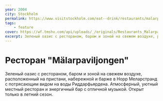 ```yaml
---
year: 2004
city: Stockholm 
permalink: https://www.visitstockholm.com/eat--drink/restaurants/malarpaviljongen/
tags:
    - feature
cover: https://wf.tmshv.com/api/uploads/_/originals/Restaurants_Malarpaviljongen.jpg
excerpt: Зеленый оазис с рестораном, баром и зоной на свежем воздухе, расположенный на пристани, набережной и барже в Норр Меларстранд с потрясающим видом на воды Риддарфьярдена. Атмосферный, уютный местный ресторан и энергичный бар с отличной музыкой. Открыт только в летний сезон.
---
```


# Ресторан "Mälarpaviljongen"  

Зеленый оазис с рестораном, баром и зоной на свежем воздухе, расположенный на пристани, набережной и барже в Норр Меларстранд с потрясающим видом на воды Риддарфьярдена. Атмосферный, уютный местный ресторан и энергичный бар с отличной музыкой. Открыт только в летний сезон.
